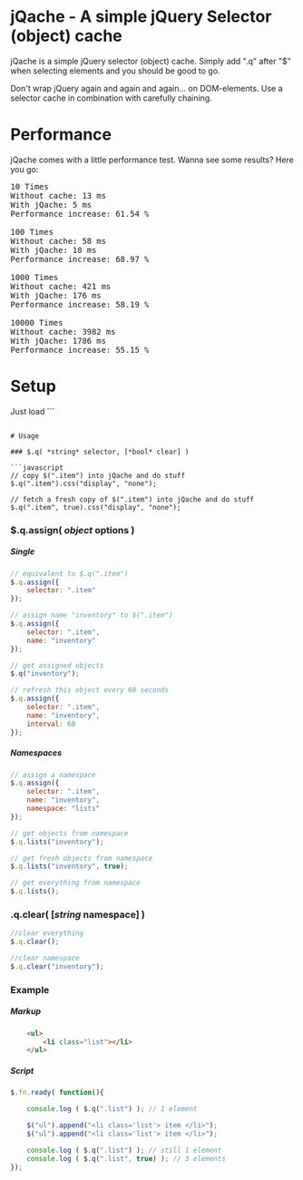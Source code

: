 jQache - A simple jQuery Selector (object) cache
===============================
jQache is a simple jQuery selector (object) cache. Simply add ".q" after "$" when selecting elements and you should be good to go.   

Don't wrap jQuery again and again and again... on DOM-elements. Use a selector cache in combination with carefully chaining.

# Performance

jQache comes with a little performance test. Wanna see some results? Here you go:

<pre>
10 Times
Without cache: 13 ms
With jQache: 5 ms
Performance increase: 61.54 %

100 Times
Without cache: 58 ms
With jQache: 18 ms
Performance increase: 68.97 %

1000 Times
Without cache: 421 ms
With jQache: 176 ms
Performance increase: 58.19 %

10000 Times
Without cache: 3982 ms
With jQache: 1786 ms
Performance increase: 55.15 %
</pre>

# Setup

Just load ``` <script src="path/to/js/jqache-0.1.1.min.js"></script>
``` after jQuery.

# Usage

### $.q( *string* selector, [*bool* clear] )

```javascript
// copy $(".item") into jQache and do stuff
$.q(".item").css("display", "none");

// fetch a fresh copy of $(".item") into jQache and do stuff
$.q(".item", true).css("display", "none");
```

### $.q.assign( *object* options )

##### Single

```javascript
// equivalent to $.q(".item")
$.q.assign({
    selector: ".item"
});

// assign name "inventory" to $(".item")
$.q.assign({
    selector: ".item",
    name: "inventory"
});

// get assigned objects
$.q("inventory");

// refresh this object every 60 seconds
$.q.assign({
    selector: ".item",
    name: "inventory",
    interval: 60
});
```

##### Namespaces
```javascript
// assign a namespace
$.q.assign({
    selector: ".item",
    name: "inventory",
    namespace: "lists"
});

// get objects from namespace
$.q.lists("inventory");

// get fresh objects from namespace
$.q.lists("inventory", true);

// get everything from namespace
$.q.lists();
```
### .q.clear( [*string* namespace] )
```javascript
//clear everything
$.q.clear();

//clear namespace
$.q.clear("inventory");
```
### Example

##### Markup
```html
    <ul>
        <li class="list"></li>
    </ul>
```
##### Script
```javascript
$.fn.ready( function(){

    console.log ( $.q(".list") ); // 1 element

    $("ul").append("<li class='list'> item </li>");
    $("ul").append("<li class='list'> item </li>");

    console.log ( $.q(".list") ); // still 1 element
    console.log ( $.q(".list", true) ); // 3 elements
});
```

